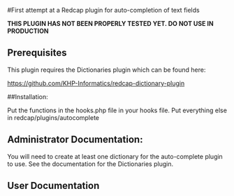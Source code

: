#First attempt at a Redcap plugin for auto-completion of text fields

**THIS PLUGIN HAS NOT BEEN PROPERLY TESTED YET. DO NOT USE IN PRODUCTION**

## Prerequisites

This plugin requires the Dictionaries plugin which can be found here:

https://github.com/KHP-Informatics/redcap-dictionary-plugin

##Installation:

Put the functions in the hooks.php file in your hooks file. 
Put everything else in redcap/plugins/autocomplete


## Administrator Documentation:

You will need to create at least one dictionary for the auto-complete plugin to use. See the documentation for the Dictionaries plugin. 


## User Documentation




 

